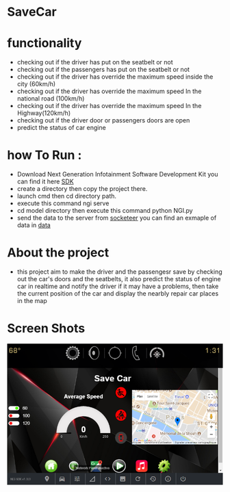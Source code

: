 # SaveCar
# functionality
- checking out if the driver has put on the seatbelt or not
- checking out if the passengers has put on the seatbelt or not
- checking out if the driver has override the maximum speed inside the city (60km/h)
- checking out if the driver has override the maximum speed In the national road (100km/h)
- checking out if the driver has override the maximum speed In the Highway(120km/h)
- checking out if the driver door or passengers doors are open
- predict the status of car engine   

# how To Run : 
- Download Next Generation Infotainment Software Development Kit you can find it here [SDK](https://developer.gm.com/ngi)
- create a directory then copy the project there. 
- launch cmd  then cd  directory path.
- execute this command ngi serve
- cd model directory then execute this  command python NGI.py
- send the data to the server from [socketeer](http://ngi-socketeer.herokuapp.com) you can find an exmaple of data in [data](data.txt)
# About the project
- this project aim to make the driver and the passengesr save by checking out the car's doors and the seatbelts, it also predict the      status of engine car in  realtime and notify the driver if it may have a problems, then take the current position of the car and display the nearbly repair car  places in the map
# Screen Shots 
![index](index.PNG?raw=true "Title")

